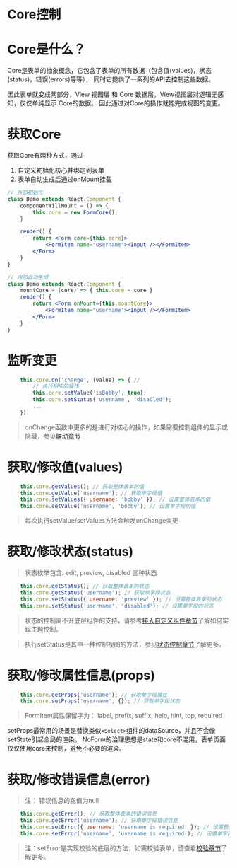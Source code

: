# Core控制

# Core是什么？

Core是表单的抽象概念，它包含了表单的所有数据（包含值(values)，状态(status)，错误(errors)等等），
同时它提供了一系列的API去控制这些数据。

因此表单就变成两部分，View 视图层 和 Core 数据层，View视图层对逻辑无感知，仅仅单纯显示 Core的数据。
因此通过对Core的操作就能完成视图的变更。

# 获取Core

获取Core有两种方式，通过

1. 自定义初始化核心并绑定到表单
2. 表单自动生成后通过onMount挂载

```jsx
// 外部初始化
class Demo extends React.Component {
    componentWillMount = () => {
        this.core = new FormCore();
    }

    render() {
        return <Form core={this.core}>
            <FormItem name="username"><Input /></FormItem>
        </Form>
    }
}

```

```jsx
// 内部自动生成
class Demo extends React.Component {
    mountCore = (core) => { this.core = core }
    render() {
        return <Form onMount={this.mountCore}>
            <FormItem name="username"><Input /></FormItem>
        </Form>
    }
}
```

# 监听变更

```jsx
    this.core.on('change', (value) => { // 
        // 执行相应的操作
        this.core.setValue('isBobby', true);
        this.core.setStatus('username', 'disabled');
        ...
    })
```

> onChange函数中更多的是进行对核心的操作，如果需要控制组件的显示或隐藏，参见[联动章节](/docs?md=basic/relation)

# 获取/修改值(values)

```jsx
    this.core.getValues(); // 获取整体表单的值
    this.core.getValue('username'); // 获取单字段值
    this.core.setValues({ username: 'bobby' }); // 设置整体表单的值
    this.core.setValue('username', 'bobby'); // 设置单字段的值
```

> 每次执行setValue/setValues方法会触发onChange变更

# 获取/修改状态(status)

> 状态枚举包含: edit, preview, disabled 三种状态

```jsx
    this.core.getStatus(); // 获取整体表单的状态
    this.core.getStatus('username'); // 获取单字段状态
    this.core.setStatus({ username: 'preview' }); // 设置整体表单的状态
    this.core.setStatus('username', 'disabled'); // 设置单字段的状态
```
> 状态的控制离不开底层组件的支持，请参考[接入自定义组件章节](/docs?md=components/cusom)了解如何实现主题控制。

> 执行setStatus是其中一种控制视图的方法，参见[状态控制章节](/docs?md=basic/status)了解更多。

# 获取/修改属性信息(props)

```js
    this.core.getProps('username'); // 获取单字段属性
    this.core.setProps('username', {}); // 获取单字段状态
```

> FormItem属性保留字为： label, prefix, suffix, help, hint, top, required

setProps最常用的场景是替换类似`<Select>`组件的dataSource，并且不会像setState引起全局的渲染。
NoForm的治理思想是state和core不混用，表单页面仅仅使用core来控制，避免不必要的渲染。

# 获取/修改错误信息(error)

> 注： 错误信息的空值为null

```jsx
    this.core.getError(); // 获取整体表单的错误信息
    this.core.getError('username'); // 获取单字段错误信息
    this.core.setError({ username: 'username is required' }); // 设置整体表单的错误信息
    this.core.setError('username', 'username is required'); // 设置单字段的错误信息
```
> 注：setError是实现校验的底层的方法，如需校验表单，请查看[校验章节](/docs?md=basic/validation)了解更多。